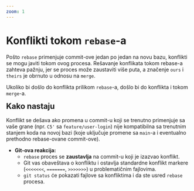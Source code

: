```yaml
---
zoom: 1
---
```


# Konflikti tokom `rebase`-a

<v-click>

Pošto `rebase` primenjuje commit-ove jedan po jedan na novu bazu, konflikti se mogu javiti tokom ovog procesa. 
Rešavanje konflikata tokom rebase-a zahteva pažnju, jer se proces može zaustaviti više puta, a značenje `ours` i `theirs`
je obrnuto u odnosu na `merge`.

Ukoliko bi došlo do konflikta prilikom `rebase`-a, došlo bi do konflikta i tokom `merge`-a.

</v-click>

<v-click>

<h2 style="margin-top: 0.5rem;">Kako nastaju</h2>

Konflikt se dešava ako promena u commit-u koji se trenutno primenjuje sa vaše grane (npr. `C5'` sa `feature/user-login`) nije 
kompatibilna sa trenutnim stanjem koda na novoj bazi (koje uključuje promene sa `main`-a i 
eventualno prethodno rebase-ovane commit-ove).

<v-clicks>

- **Git-ova reakcija:**
  - `rebase` proces se **zaustavlja** na commit-u koji je izazvao konflikt.
  - Git vas obaveštava o konfliktu i ostavlja standardne konflikt markere (`<<<<<<<`, `=======`, `>>>>>>>`) u problematičnim fajlovima.
  - `git status` će pokazati fajlove sa konfliktima i da ste usred `rebase` procesa.

</v-clicks>

</v-click>